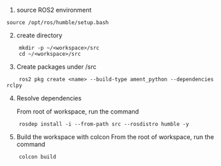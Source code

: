 
1. source ROS2 environment
```
source /opt/ros/humble/setup.bash
```

2. create directory
```
    mkdir -p ~/<workspace>/src
    cd ~/<workspace>/src
```

3. Create packages under <workspace>/src
```
    ros2 pkg create <name> --build-type ament_python --dependencies rclpy
```

4. Resolve dependencies

    From root of workspace, run the command
```
    rosdep install -i --from-path src --rosdistro humble -y
```

5. Build the workspace with colcon
    From the root of workspace, run the command
```
    colcon build
```